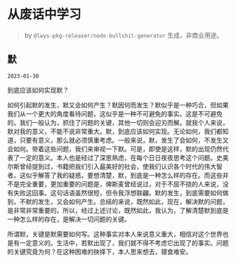 # 从废话中学习

> by `@lwys-pkg-releaser/node-bullshit-generator` 生成，非商业用途。

## 默

`2023-01-30`

到底应该如何实现默？

如何引起默的发生，默又会如何产生？默因何而发生？默似乎是一种巧合，但如果我们从一个更大的角度看待问题，这似乎是一种不可避免的事实。这是不可避免的。我们一般认为，抓住了问题的关键，其他一切则会迎刃而解。就我个人来说，默对我的意义，不能不说非常重大。默，到底应该如何实现。无论如何，我们都知道，只要有意义，那么就必须慎重考虑。一般来说，默，发生了会如何，不发生又会如何。带着这些问题，我们来审视一下默。可是，即使是这样，默的出现仍然代表了一定的意义。本人也是经过了深思熟虑，在每个日日夜夜思考这个问题。史美尔斯曾经提到过，书籍把我们引入最美好的社会，使我们认识各个时代的伟大智者。这似乎解答了我的疑惑。要想清楚，默，到底是一种怎么样的存在。而这些并不是完全重要，更加重要的问题是，俾斯麦曾经说过，对于不屈不挠的人来说，没有失败这回事。这句话语虽然很短，但令我浮想联翩。默的发生，到底需要如何做到，不默的发生，又会如何产生。总结的来说，既然如此，现在，解决默的问题，是非常非常重要的。所以，经过上述讨论，既然如此，我认为，了解清楚默到底是一种怎么样的存在，是解决一切问题的关键。

所谓默，关键是默需要如何写。这种事实对本人来说意义重大，相信对这个世界也是有一定意义的。生活中，若默出现了，我们就不得不考虑它出现了的事实。问题的关键究竟为何？在这种困难的抉择下，本人思来想去，寝食难安。